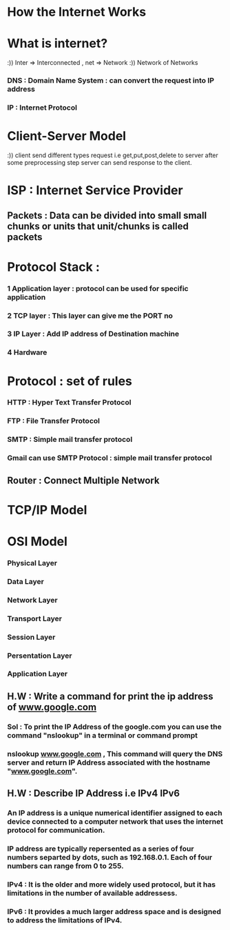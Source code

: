 # How the Internet Works 

# What is internet?
:)) Inter => Interconnected  , net => Network 
:)) Network of Networks 

### DNS :  Domain Name System : can convert the request into IP address
### IP : Internet Protocol 
# Client-Server Model 
:)) client send different types request i.e get,put,post,delete to server after some preprocessing step 
server can send response to the client.

# ISP : Internet Service Provider 

## Packets : Data can be divided into small small chunks or units that unit/chunks is called packets 
# Protocol Stack : 
### 1 Application layer : protocol can be used for specific application
### 2 TCP layer : This layer can give me the PORT no
### 3 IP Layer : Add IP address of Destination machine  
### 4 Hardware

# Protocol : set of rules 
### HTTP : Hyper Text Transfer Protocol 
### FTP : File Transfer Protocol 
### SMTP : Simple mail transfer protocol 

### Gmail can use SMTP Protocol : simple mail transfer protocol 

## Router : Connect Multiple Network

# TCP/IP Model
# OSI Model
###  Physical Layer 
### Data Layer 
### Network Layer 
### Transport Layer 
### Session Layer 
### Persentation Layer 
### Application Layer 

## H.W : Write a command for print the ip address of www.google.com 
### Sol : To print the IP Address of the google.com you can use the command "nslookup" in a terminal or command prompt 
### nslookup www.google.com , This command will query the DNS server and return IP Address associated with the hostname "www.google.com".
## H.W : Describe IP Address i.e IPv4 IPv6
### An IP address is a unique numerical identifier assigned to each device connected to a computer network that uses the internet protocol for communication.
### IP address are typically repersented as a series of four numbers separted by dots, such as 192.168.0.1. Each of four numbers can range from 0 to 255.
### IPv4 : It is the older and more widely used protocol, but it has limitations in the number of available addressess.
### IPv6 : It provides a much larger address space and is designed to address the limitations of IPv4.

